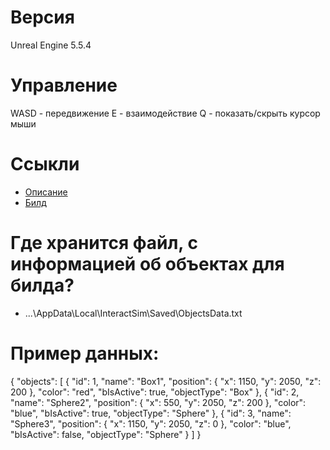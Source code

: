 # Версия
Unreal Engine 5.5.4

# Управление
WASD - передвижение
E - взаимодействие
Q - показать/скрыть курсор мыши

# Ссыкли
- [Описание](https://docs.google.com/document/d/1IbnPaxUEzTso-ZRoLhm0oE1LNnQm3aNKJEnPLvQn8HE/edit?usp=sharing)
- [Билд](https://drive.google.com/file/d/1nb3KNNU7Y-6CtSmM4Vg2JWbIizFC8o7U/view?usp=sharing) 

# Где хранится файл, с информацией об объектах для билда?
- ...\AppData\Local\InteractSim\Saved\ObjectsData.txt

# Пример данных:
{
	"objects": [
		{
			"id": 1,
			"name": "Box1",
			"position":
			{
				"x": 1150,
				"y": 2050,
				"z": 200
			},
			"color": "red",
			"bIsActive": true,
			"objectType": "Box"
		},
		{
			"id": 2,
			"name": "Sphere2",
			"position":
			{
				"x": 550,
				"y": 2050,
				"z": 200
			},
			"color": "blue",
			"bIsActive": true,
			"objectType": "Sphere"
		},
		{
			"id": 3,
			"name": "Sphere3",
			"position":
			{
				"x": 1150,
				"y": 2050,
				"z": 0
			},
			"color": "blue",
			"bIsActive": false,
			"objectType": "Sphere"
		}
	]
}
